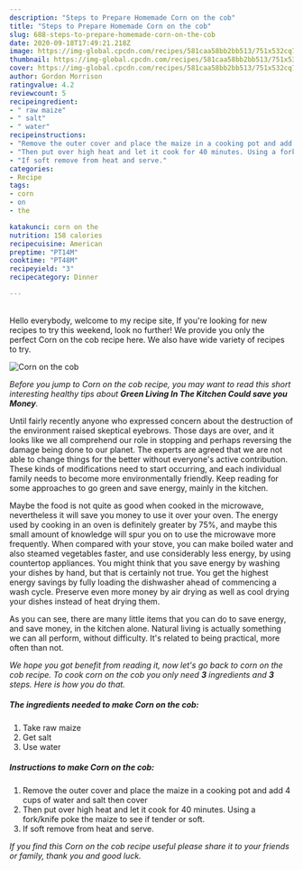 ```yaml
---
description: "Steps to Prepare Homemade Corn on the cob"
title: "Steps to Prepare Homemade Corn on the cob"
slug: 688-steps-to-prepare-homemade-corn-on-the-cob
date: 2020-09-18T17:49:21.218Z
image: https://img-global.cpcdn.com/recipes/581caa58bb2bb513/751x532cq70/corn-on-the-cob-recipe-main-photo.jpg
thumbnail: https://img-global.cpcdn.com/recipes/581caa58bb2bb513/751x532cq70/corn-on-the-cob-recipe-main-photo.jpg
cover: https://img-global.cpcdn.com/recipes/581caa58bb2bb513/751x532cq70/corn-on-the-cob-recipe-main-photo.jpg
author: Gordon Morrison
ratingvalue: 4.2
reviewcount: 5
recipeingredient:
- " raw maize"
- " salt"
- " water"
recipeinstructions:
- "Remove the outer cover and place the maize in a cooking pot and add 4 cups of water and salt then cover"
- "Then put over high heat and let it cook for 40 minutes. Using a fork/knife poke the maize to see if tender or soft."
- "If soft remove from heat and serve."
categories:
- Recipe
tags:
- corn
- on
- the

katakunci: corn on the 
nutrition: 158 calories
recipecuisine: American
preptime: "PT14M"
cooktime: "PT48M"
recipeyield: "3"
recipecategory: Dinner

---
```

<br>
Hello everybody, welcome to my recipe site, If you're looking for new recipes to try this weekend, look no further! We provide you only the perfect Corn on the cob recipe here. We also have wide variety of recipes to try.
<br>


![Corn on the cob](https://img-global.cpcdn.com/recipes/581caa58bb2bb513/751x532cq70/corn-on-the-cob-recipe-main-photo.jpg)

<i>Before you jump to Corn on the cob recipe, you may want to read this short interesting healthy tips about 
<strong>Green Living In The Kitchen Could save you Money</strong>.</i>
</br>

Until fairly recently anyone who expressed concern about the destruction of the environment raised skeptical eyebrows. Those days are over, and it looks like we all comprehend our role in stopping and perhaps reversing the damage being done to our planet. The experts are agreed that we are not able to change things for the better without everyone's active contribution. These kinds of modifications need to start occurring, and each individual family needs to become more environmentally friendly. Keep reading for some approaches to go green and save energy, mainly in the kitchen.

Maybe the food is not quite as good when cooked in the microwave, nevertheless it will save you money to use it over your oven. The energy used by cooking in an oven is definitely greater by 75%, and maybe this small amount of knowledge will spur you on to use the microwave more frequently. When compared with your stove, you can make boiled water and also steamed vegetables faster, and use considerably less energy, by using countertop appliances. You might think that you save energy by washing your dishes by hand, but that is certainly not true. You get the highest energy savings by fully loading the dishwasher ahead of commencing a wash cycle. Preserve even more money by air drying as well as cool drying your dishes instead of heat drying them.

As you can see, there are many little items that you can do to save energy, and save money, in the kitchen alone. Natural living is actually something we can all perform, without difficulty. It's related to being practical, more often than not.


<i>We hope you got benefit from reading it, now let's go back to corn on the cob recipe. To cook corn on the cob you only need <strong>3</strong> ingredients and <strong>3</strong> steps. Here is how you do that.
</i>

##### The ingredients needed to make Corn on the cob:

1. Take  raw maize
1. Get  salt
1. Use  water


##### Instructions to make Corn on the cob:

1. Remove the outer cover and place the maize in a cooking pot and add 4 cups of water and salt then cover
1. Then put over high heat and let it cook for 40 minutes. Using a fork/knife poke the maize to see if tender or soft.
1. If soft remove from heat and serve.


<i>If you find this Corn on the cob recipe useful please share it to your friends or family, thank you and good luck.</i>
